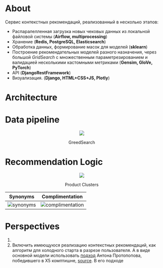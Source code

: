 # About

Сервис контекстных рекомендаций, реализованный в несколько этапов:

- Распаралелленная загрузка новых чековых данных из локальной файловой системы (<b>Airflow, multiprocessing</b>) 
- Хранение (<b>Redis, PostgreSQL, Elasticsearch</b>)
- Обработка данных, формирование масок для моделей (<b>sklearn</b>)
- Построение рекомендательных моделей разного назначения, через большой _GridSearch_ с множественным параметрезированием и валидацией несколькими кастомными метриками (<b>Gensim, GloVe, PyTorch</b>)
- API (<b>DjangoRestFramework</b>)
- Визуализация. (<b>Django, HTML+CSS+JS, Plotly</b>)

# Architecture

# Data pipeline
<div align="center">
    <img src=https://i.ibb.co/0nN6r1V/rsz-greedsearch.jpg" >
    <p>GreedSearch</p>
</div>

# Recommendation Logic

<div align="center">
    <img src=https://i.ibb.co/HTxSkW9/rsz-clusters.jpg" >
    <p> Product Clusters </p>
</div>

Synonyms             |  Complimentation
:-------------------------:|:-------------------------:
![synonyms](https://i.ibb.co/8X2TSRh/synonyms.jpg)  |  ![complimentation](https://i.ibb.co/xzNWWrS/complimentaions.jpg)
# Perspectives

1. 
2. Включить имеющуюся реализацию контекстных рекомендаций, как алгоритм для холодного старта в разрезе пользователя. А в виде основной модели использовать [подход](https://drive.google.com/drive/folders/1zf8rSVU9bHXTkPDAms5bkV9qDdxVpbdN) Антона Протопопова, победившего в Х5 комптишне, [source](https://github.com/aprotopopov/retailhero_recommender). В его подходе 
